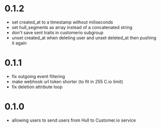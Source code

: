 # 0.1.2

- set created_at to a timestamp without miliseconds
- set hull_segments as array instead of a concatenated string
- don't save sent traits in customerio subgroup
- unset created_at when deleting user and unset deleted_at then pushing it again

# 0.1.1

- fix outgoing event filtering
- make webhook url token shorter (to fit in 255 C.io limit)
- fix deletion attribute loop

# 0.1.0

- allowing users to send users from Hull to Customer.io service

